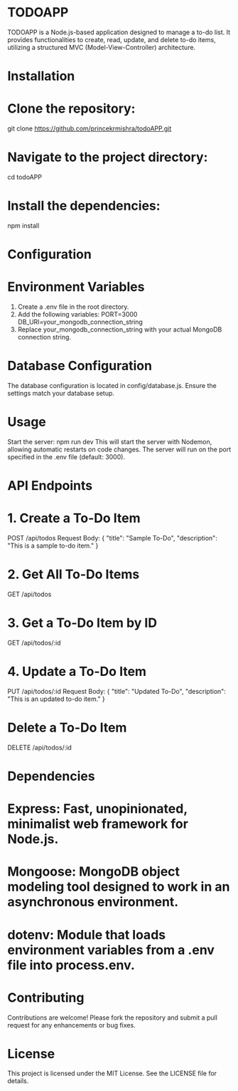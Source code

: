 # TODOAPP
TODOAPP is a Node.js-based application designed to manage a to-do list. It provides functionalities to create, read, update, and delete to-do items, utilizing a structured MVC (Model-View-Controller) architecture.


# Installation
# Clone the repository:
git clone https://github.com/princekrmishra/todoAPP.git

# Navigate to the project directory:
cd todoAPP

# Install the dependencies:
npm install

# Configuration
# Environment Variables
1. Create a .env file in the root directory.
2. Add the following variables:
  PORT=3000
  DB_URI=your_mongodb_connection_string
3. Replace your_mongodb_connection_string with your actual MongoDB connection string.
   
# Database Configuration
The database configuration is located in config/database.js. Ensure the settings match your database setup.

# Usage
Start the server:
npm run dev
This will start the server with Nodemon, allowing automatic restarts on code changes. The server will run on the port specified in the .env file (default: 3000).

# API Endpoints
# 1. Create a To-Do Item
  POST /api/todos
  Request Body:
{
  "title": "Sample To-Do",
  "description": "This is a sample to-do item."
}

# 2. Get All To-Do Items
GET /api/todos

# 3. Get a To-Do Item by ID
GET /api/todos/:id

# 4. Update a To-Do Item
PUT /api/todos/:id
Request Body:
{
  "title": "Updated To-Do",
  "description": "This is an updated to-do item."
}
# Delete a To-Do Item
DELETE /api/todos/:id

# Dependencies
# Express: Fast, unopinionated, minimalist web framework for Node.js.
# Mongoose: MongoDB object modeling tool designed to work in an asynchronous environment.
# dotenv: Module that loads environment variables from a .env file into process.env.

# Contributing
Contributions are welcome! Please fork the repository and submit a pull request for any enhancements or bug fixes.

# License
This project is licensed under the MIT License. See the LICENSE file for details.


